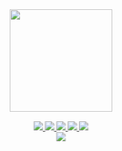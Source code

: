 <div align="center">
  <a href="https://github.com/baggiovictor">
  <img height="180em" src="https://github-readme-stats.vercel.app/api/top-langs/?username=baggiovictor&layout=compact&langs_count=7&theme=dracula"/>
</div>

<br />

<div align="center">
  <a href="">
    <img src="https://img.shields.io/static/v1?label=&message=angular&color=BD002E&style=for-the-badge&logo=angular"/>
  </a>

  <a href="">
    <img src="https://img.shields.io/static/v1?label=&message=typescript&color=20232A&style=for-the-badge&logo=typescript"/>
  </a>
  
  <a href="">
    <img src="https://img.shields.io/static/v1?label=&message=javascript&color=20232A&style=for-the-badge&logo=javascript"/>
  </a>
  
  <a href="">
    <img src="https://img.shields.io/static/v1?label=&message=dart&color=20232A&style=for-the-badge&logo=dart"/>
  </a>

  
  <a href="">
    <img src="https://img.shields.io/static/v1?label=&message=flutter&color=20232A&style=for-the-badge&logo=flutter"/>
  </a>

</div>

<div align="center">
  <a href="https://linkedin.com/in/victorbaggio/">
    <img align="center" src="https://img.shields.io/static/v1?label=&message=linkedin&color=0A66C2&style=for-the-badge&logo=linkedin"/>
  </a>
  
  <br/>
</div>
